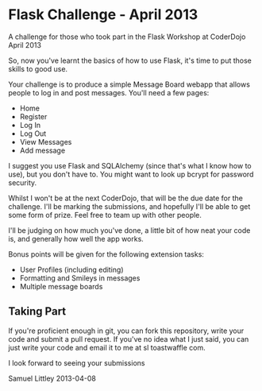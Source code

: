Flask Challenge - April 2013
============================

A challenge for those who took part in the Flask Workshop at CoderDojo April
2013

So, now you've learnt the basics of how to use Flask, it's time to put those
skills to good use.

Your challenge is to produce a simple Message Board webapp that allows people
to log in and post messages. You'll need a few pages:

* Home
* Register
* Log In
* Log Out
* View Messages
* Add message

I suggest you use Flask and SQLAlchemy (since that's what I know how to use),
but you don't have to. You might want to look up bcrypt for password security.

Whilst I won't be at the next CoderDojo, that will be the due date for the
challenge. I'll be marking the submissions, and hopefully I'll be able to get
some form of prize. Feel free to team up with other people.

I'll be judging on how much you've done, a little bit of how neat your code
is, and generally how well the app works.

Bonus points will be given for the following extension tasks:

* User Profiles (including editing)
* Formatting and Smileys in messages
* Multiple message boards

Taking Part
-----------

If you're proficient enough in git, you can fork this repository, write your
code and submit a pull request. If you've no idea what I just said, you can
just write your code and email it to me at sl <at> toastwaffle <dot> com.

I look forward to seeing your submissions

Samuel Littley
2013-04-08
